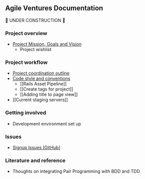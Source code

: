 ## Agile Ventures Documentation

:construction: UNDER CONSTRUCTION :construction:

### Project overview
* [Project Mission, Goals and Vision](mission_statement.md)
    * Project wishlist

### Project workflow
* [Project coordination outline](project_coordination_outline.md)
* [Code style and conventions](code_style_conventions.md)
    * [[Rails Asset Pipeline]]
    * [[Create tags for project]]
    * [[Adding title to page view]]
* [[Current staging servers]]

### Getting involved
* Development environment set up

### Issues
* [Signup Issues (GitHub)](solutions_for_signup_issues.md)

### Literature and reference
* Thoughts on integrating Pair Programming with BDD and TDD
